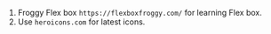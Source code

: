 1. Froggy Flex box `https://flexboxfroggy.com/` for learning Flex box.
2. Use `heroicons.com` for latest icons.
